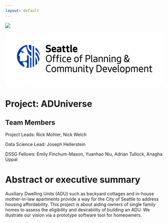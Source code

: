 ```yaml
---
layout: default
---
```


<img src="{{ site.url }}{{ site.baseurl }}/assets/img/eScience.png">

![DPCD logo](OPCD_logo_outlined-01.png)

# Project: ADUniverse

## Team Members

Project Leads: Rick Mohler, Nick Welch

Data Science Lead: Joseph Hellerstein

DSSG Fellows: Emily Finchum-Mason, Yuanhao Niu, Adrian Tullock, Anagha Uppal

# Abstract or executive summary

Auxiliary Dwelling Units (ADU) such as backyard cottages and in-house mother-in-law apartments provide a way for the City of Seattle to address housing affordability. This project is about aiding owners of single family homes to assess the eligibility and desirability of building an ADU. We illustrate our vision via a prototype software tool for homeowners. 
